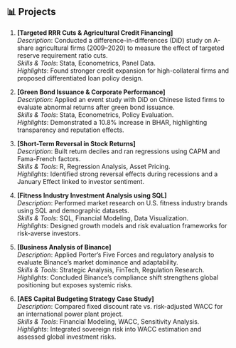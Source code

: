 ## 📊 Projects

1. **[Targeted RRR Cuts & Agricultural Credit Financing]**  
   *Description*: Conducted a difference-in-differences (DiD) study on A-share agricultural firms (2009–2020) to measure the effect of targeted reserve requirement ratio cuts.  
   *Skills & Tools*: Stata, Econometrics, Panel Data.  
   *Highlights*: Found stronger credit expansion for high-collateral firms and proposed differentiated loan policy design.  

2. **[Green Bond Issuance & Corporate Performance]**  
   *Description*: Applied an event study with DiD on Chinese listed firms to evaluate abnormal returns after green bond issuance.  
   *Skills & Tools*: Stata, Econometrics, Policy Evaluation.  
   *Highlights*: Demonstrated a 10.8% increase in BHAR, highlighting transparency and reputation effects.  

3. **[Short-Term Reversal in Stock Returns]**  
   *Description*: Built return deciles and ran regressions using CAPM and Fama-French factors.  
   *Skills & Tools*: R, Regression Analysis, Asset Pricing.  
   *Highlights*: Identified strong reversal effects during recessions and a January Effect linked to investor sentiment.  

4. **[Fitness Industry Investment Analysis using SQL]**  
   *Description*: Performed market research on U.S. fitness industry brands using SQL and demographic datasets.  
   *Skills & Tools*: SQL, Financial Modeling, Data Visualization.  
   *Highlights*: Designed growth models and risk evaluation frameworks for risk-averse investors.  

5. **[Business Analysis of Binance]**  
   *Description*: Applied Porter’s Five Forces and regulatory analysis to evaluate Binance’s market dominance and adaptability.  
   *Skills & Tools*: Strategic Analysis, FinTech, Regulation Research.  
   *Highlights*: Concluded Binance’s compliance shift strengthens global positioning but exposes systemic risks.  

6. **[AES Capital Budgeting Strategy Case Study]**  
   *Description*: Compared fixed discount rate vs. risk-adjusted WACC for an international power plant project.  
   *Skills & Tools*: Financial Modeling, WACC, Sensitivity Analysis.  
   *Highlights*: Integrated sovereign risk into WACC estimation and assessed global investment risks.  
